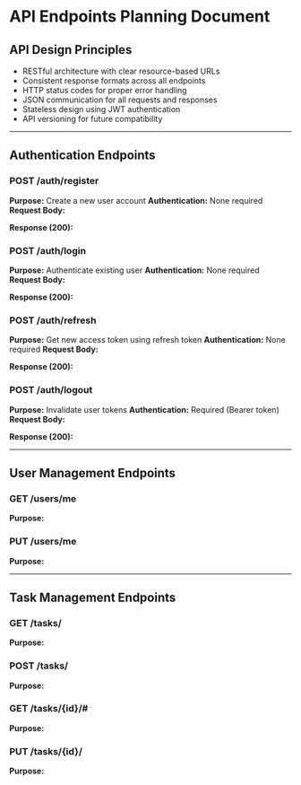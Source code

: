 # API Endpoints Planning Document
## API Design Principles
* RESTful architecture with clear resource-based URLs
* Consistent response formats across all endpoints
* HTTP status codes for proper error handling
* JSON communication for all requests and responses
* Stateless design using JWT authentication
* API versioning for future compatibility

---
## Authentication Endpoints
### POST /auth/register
**Purpose:** Create a new user account
**Authentication:** None required
**Request Body:** 

**Response (200):** 

### POST /auth/login
**Purpose:** Authenticate existing user
**Authentication:** None required
**Request Body:** 

**Response (200):** 

### POST /auth/refresh
**Purpose:** Get new access token using refresh token
**Authentication:** None required
**Request Body:** 

**Response (200):** 

### POST /auth/logout
**Purpose:** Invalidate user tokens
**Authentication:** Required (Bearer token)
**Request Body:** 

**Response (200):** 

---
## User Management Endpoints
### GET /users/me
**Purpose:**

### PUT /users/me
**Purpose:**

---
## Task Management Endpoints
### GET /tasks/
**Purpose:**

### POST /tasks/
**Purpose:**

### GET /tasks/{id}/#
**Purpose:**

### PUT /tasks/{id}/
**Purpose:**

